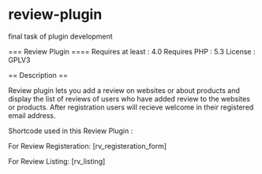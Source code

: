 # review-plugin
final task of plugin development

=== Review Plugin ====
Requires at least : 4.0
Requires PHP : 5.3
License : GPLV3

== Description ==

Review plugin lets you add a review on websites or about products and display the list of reviews of users who have added review to the websites or products.
After registration users will recieve welcome in their registered email address.

Shortcode used in this Review Plugin :

For Review Registeration:
[rv_registeration_form]

For Review Listing:
[rv_listing]


